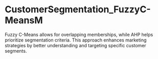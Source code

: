 # CustomerSegmentation_FuzzyC-MeansM
Fuzzy C-Means allows for overlapping memberships, while AHP helps prioritize segmentation criteria. This approach enhances marketing strategies by better understanding and targeting specific customer segments.
